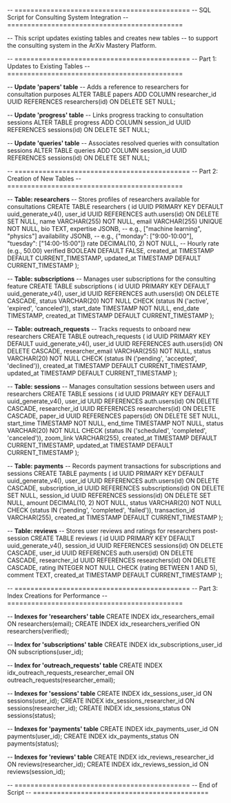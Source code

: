 -- ============================================
-- SQL Script for Consulting System Integration
-- ============================================

-- This script updates existing tables and creates new tables
-- to support the consulting system in the ArXiv Mastery Platform.

-- ============================================
-- Part 1: Updates to Existing Tables
-- ============================================

-- **Update 'papers' table**
-- Adds a reference to researchers for consultation purposes
ALTER TABLE papers
ADD COLUMN researcher_id UUID REFERENCES researchers(id) ON DELETE SET NULL;

-- **Update 'progress' table**
-- Links progress tracking to consultation sessions
ALTER TABLE progress
ADD COLUMN session_id UUID REFERENCES sessions(id) ON DELETE SET NULL;

-- **Update 'queries' table**
-- Associates resolved queries with consultation sessions
ALTER TABLE queries
ADD COLUMN session_id UUID REFERENCES sessions(id) ON DELETE SET NULL;

-- ============================================
-- Part 2: Creation of New Tables
-- ============================================

-- **Table: researchers**
-- Stores profiles of researchers available for consultations
CREATE TABLE researchers (
    id UUID PRIMARY KEY DEFAULT uuid_generate_v4(),
    user_id UUID REFERENCES auth.users(id) ON DELETE SET NULL,
    name VARCHAR(255) NOT NULL,
    email VARCHAR(255) UNIQUE NOT NULL,
    bio TEXT,
    expertise JSONB,  -- e.g., ["machine learning", "physics"]
    availability JSONB,  -- e.g., {"monday": ["9:00-10:00"], "tuesday": ["14:00-15:00"]}
    rate DECIMAL(10, 2) NOT NULL,  -- Hourly rate (e.g., 50.00)
    verified BOOLEAN DEFAULT FALSE,
    created_at TIMESTAMP DEFAULT CURRENT_TIMESTAMP,
    updated_at TIMESTAMP DEFAULT CURRENT_TIMESTAMP
);

-- **Table: subscriptions**
-- Manages user subscriptions for the consulting feature
CREATE TABLE subscriptions (
    id UUID PRIMARY KEY DEFAULT uuid_generate_v4(),
    user_id UUID REFERENCES auth.users(id) ON DELETE CASCADE,
    status VARCHAR(20) NOT NULL CHECK (status IN ('active', 'expired', 'canceled')),
    start_date TIMESTAMP NOT NULL,
    end_date TIMESTAMP,
    created_at TIMESTAMP DEFAULT CURRENT_TIMESTAMP
);

-- **Table: outreach_requests**
-- Tracks requests to onboard new researchers
CREATE TABLE outreach_requests (
    id UUID PRIMARY KEY DEFAULT uuid_generate_v4(),
    user_id UUID REFERENCES auth.users(id) ON DELETE CASCADE,
    researcher_email VARCHAR(255) NOT NULL,
    status VARCHAR(20) NOT NULL CHECK (status IN ('pending', 'accepted', 'declined')),
    created_at TIMESTAMP DEFAULT CURRENT_TIMESTAMP,
    updated_at TIMESTAMP DEFAULT CURRENT_TIMESTAMP
);

-- **Table: sessions**
-- Manages consultation sessions between users and researchers
CREATE TABLE sessions (
    id UUID PRIMARY KEY DEFAULT uuid_generate_v4(),
    user_id UUID REFERENCES auth.users(id) ON DELETE CASCADE,
    researcher_id UUID REFERENCES researchers(id) ON DELETE CASCADE,
    paper_id UUID REFERENCES papers(id) ON DELETE SET NULL,
    start_time TIMESTAMP NOT NULL,
    end_time TIMESTAMP NOT NULL,
    status VARCHAR(20) NOT NULL CHECK (status IN ('scheduled', 'completed', 'canceled')),
    zoom_link VARCHAR(255),
    created_at TIMESTAMP DEFAULT CURRENT_TIMESTAMP,
    updated_at TIMESTAMP DEFAULT CURRENT_TIMESTAMP
);

-- **Table: payments**
-- Records payment transactions for subscriptions and sessions
CREATE TABLE payments (
    id UUID PRIMARY KEY DEFAULT uuid_generate_v4(),
    user_id UUID REFERENCES auth.users(id) ON DELETE CASCADE,
    subscription_id UUID REFERENCES subscriptions(id) ON DELETE SET NULL,
    session_id UUID REFERENCES sessions(id) ON DELETE SET NULL,
    amount DECIMAL(10, 2) NOT NULL,
    status VARCHAR(20) NOT NULL CHECK (status IN ('pending', 'completed', 'failed')),
    transaction_id VARCHAR(255),
    created_at TIMESTAMP DEFAULT CURRENT_TIMESTAMP
);

-- **Table: reviews**
-- Stores user reviews and ratings for researchers post-session
CREATE TABLE reviews (
    id UUID PRIMARY KEY DEFAULT uuid_generate_v4(),
    session_id UUID REFERENCES sessions(id) ON DELETE CASCADE,
    user_id UUID REFERENCES auth.users(id) ON DELETE CASCADE,
    researcher_id UUID REFERENCES researchers(id) ON DELETE CASCADE,
    rating INTEGER NOT NULL CHECK (rating BETWEEN 1 AND 5),
    comment TEXT,
    created_at TIMESTAMP DEFAULT CURRENT_TIMESTAMP
);

-- ============================================
-- Part 3: Index Creations for Performance
-- ============================================

-- **Indexes for 'researchers' table**
CREATE INDEX idx_researchers_email ON researchers(email);
CREATE INDEX idx_researchers_verified ON researchers(verified);

-- **Index for 'subscriptions' table**
CREATE INDEX idx_subscriptions_user_id ON subscriptions(user_id);

-- **Index for 'outreach_requests' table**
CREATE INDEX idx_outreach_requests_researcher_email ON outreach_requests(researcher_email);

-- **Indexes for 'sessions' table**
CREATE INDEX idx_sessions_user_id ON sessions(user_id);
CREATE INDEX idx_sessions_researcher_id ON sessions(researcher_id);
CREATE INDEX idx_sessions_status ON sessions(status);

-- **Indexes for 'payments' table**
CREATE INDEX idx_payments_user_id ON payments(user_id);
CREATE INDEX idx_payments_status ON payments(status);

-- **Indexes for 'reviews' table**
CREATE INDEX idx_reviews_researcher_id ON reviews(researcher_id);
CREATE INDEX idx_reviews_session_id ON reviews(session_id);

-- ============================================
-- End of Script
-- ============================================